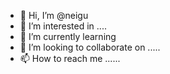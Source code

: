 - 👋 Hi, I’m @neigu 
- 👀 I’m interested in ....
- 🌱 I’m currently learning
- 💞️ I’m looking to collaborate on .....
- 📫 How to reach me ......

<!---
neigu/neigu is a ✨ special ✨ repository because its `README.md` (this file) appears on your GitHub profile.
You can click the Preview link to take a look at your changes.
--->
